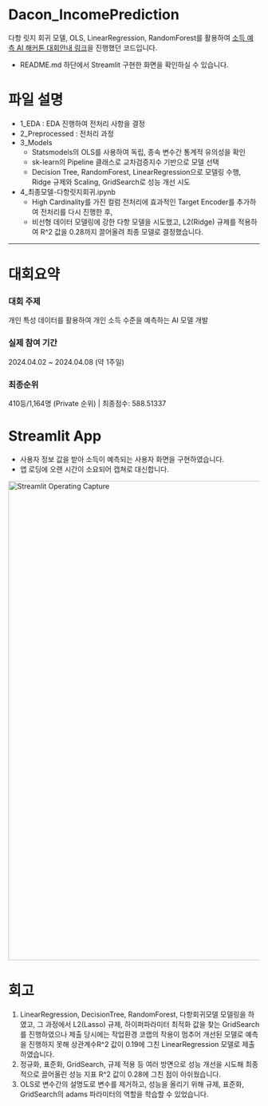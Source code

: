 # Dacon_IncomePrediction
다항 릿지 회귀 모델, OLS, LinearRegression, RandomForest를 활용하여 [소득 예측 AI 해커톤 대회안내 링크](https://dacon.io/competitions/official/236230/overview/description)을 진행했던 코드입니다.
- README.md 하단에서 Streamlit 구현한 화면을 확인하실 수 있습니다.

# 파일 설명
- 1_EDA : EDA 진행하여 전처리 사항을 결정
- 2_Preprocessed : 전처리 과정
- 3_Models
  - Statsmodels의 OLS를 사용하여 독립, 종속 변수간 통계적 유의성을 확인
  - sk-learn의 Pipeline 클래스로 교차검증지수 기반으로 모델 선택
  - Decision Tree, RandomForest, LinearRegression으로 모델링 수행, Ridge 규제와 Scaling, GridSearch로 성능 개선 시도
- 4_최종모델-다항릿지회귀.ipynb
  - High Cardinality를 가진 컬럼 전처리에 효과적인 Target Encoder를 추가하여 전처리를 다시 진행한 후,
  - 비선형 데이터 모델링에 강한 다항 모델을 시도했고, L2(Ridge) 규제를 적용하여 R^2 값을 0.28까지 끌어올려 최종 모델로 결정했습니다.
  
---
# 대회요약
### 대회 주제
개인 특성 데이터를 활용하여 개인 소득 수준을 예측하는 AI 모델 개발
### 실제 참여 기간
2024.04.02 ~ 2024.04.08 (약 1주일)

### 최종순위
410등/1,164명 (Private 순위)  |  최종점수: 588.51337

# Streamlit App
- 사용자 정보 값을 받아 소득이 예측되는 사용자 화면을 구현하였습니다.
- 앱 로딩에 오랜 시간이 소요되어 캡쳐로 대신합니다.
<img width="961" alt="Streamlit Operating Capture" src="https://github.com/orjunge/Dacon_IncomePrediction/assets/127750133/ba2fe734-7c78-430d-a532-5ad347f44c79">

# 회고
1. LinearRegression, DecisionTree, RandomForest, 다항회귀모델 모델링을 하였고, 그 과정에서 L2(Lasso) 규제, 하이퍼파라미터 최적화 값을 찾는 GridSearch를 진행하였으나 제출 당시에는 작업환경 코랩의 작용이 멈추어 개선된 모델로 예측을 진행하지 못해 상관계수R^2 값이 0.19에 그친 LinearRegression 모델로 제출하였습니다.
1. 정규화, 표준화, GridSearch, 규제 적용 등 여러 방면으로 성능 개선을 시도해 최종적으로 끌어올린 성능 지표 R^2 값이 0.28에 그친 점이 아쉬웠습니다.
1. OLS로 변수간의 설명도로 변수를 제거하고, 성능을 올리기 위해 규제, 표준화, GridSearch의 adams 파라미터의 역할을 학습할 수 있었습니다.
